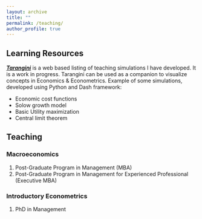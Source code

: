 ```yaml
---
layout: archive
title: ""
permalink: /teaching/
author_profile: true
---
```

## Learning Resources
[_**Tarangini**_](https://tarangini.onrender.com/home) is a web based listing of teaching simulations I have developed. It is a work in progress. Tarangini can be used as a companion to visualize concepts in Economics & Econometrics. Example of some simulations, developed using Python and Dash framework:
* Economic cost functions
* Solow growth model
* Basic Utility maximization
* Central limit theorem

## Teaching
### Macroeconomics
1. Post-Graduate Program in Management (MBA)
2. Post-Graduate Program in Management for Experienced Professional (Executive MBA)
  
### Introductory Econometrics
1. PhD in Management 


<!-- {% if author.googlescholar %}
  You can also find my articles on <u><a href="{{author.googlescholar}}">my Google Scholar profile</a>.</u>
{% endif %}

{% include base_path %}

{% for post in site.publications reversed %}
  {% include archive-single.html %}
{% endfor %} -->

